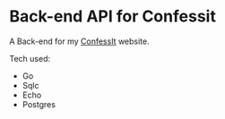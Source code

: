 # Back-end API for Confessit

A Back-end for my [ConfessIt](https://confessit.vercel.app) website.

Tech used:

- Go
- Sqlc
- Echo
- Postgres

